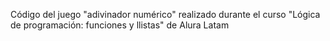 Código del juego "adivinador numérico" realizado durante el curso "Lógica de programación: funciones y llistas" de Alura Latam
